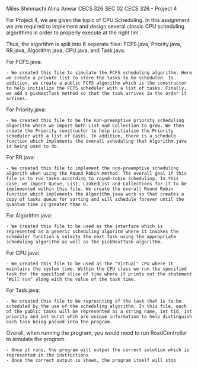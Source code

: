 Miles Shinmachi
Alina Anwar
CECS 326 SEC 02
CECS 326 - Project 4

For Project 4, we are given the topic of CPU Scheduling. In this assignment we are required to implement and design several classic CPU scheduling algorithms in order to properly execute at the right tim.

Thus, the algorithm is split into 6 seperate files: FCFS.java, Priority.java, RR.java, Algorithm.java, CPU.java, and Task.java. 

For FCFS.java:

    - We created this file to simulate the FCFS scheduling algorithm. Here we create a private list to store the tasks to be scheduled. In addition, we create a public FCFS algorithm which is the constructor to help initialize the FCFS scheduler with a list of tasks. Finally, we add a pixNextTask method so that the task arrives in the order it arrives.

For Priority.java:

    - We created this file to be the non-preemptive priority scheduling algorithm where we import both List and Collection to grow. We then create the Priority constructor to help initialize the Priority scheduler with a list of tasks. In addition, there is a schedule function which implements the overall scheduling that Algorithm.java is being used to do.


For RR.java:

    - We created this file to implement the non-preemptive scheduling algorith when using the Round Robin method. The overall goal if this file is to run tasks according to round-robin scheduling. In this case, we import Queue, List, LinkedList and Collections for it to be implemented within this file. We create the overall Round Robin function which implements the Algorithm.java work so that creates a copy of tasks queue for sorting and will schedule forever until the quantum time is greater than 0.

For Algorithm.java: 

    - We created this file to be used as the interface which is represented as a generic scheduling algoritm where it invokes the scheduler function & selects the next task using the appropriate scheduling algorithm as well as the pickNextTask algorithm.

For CPU.java:

    - We created this file to be used as the "Virtual" CPU where it maintains the system time. Within the CPU class we run the specified task for the specified slice of time where it prints out the statement "Will run" along with the value of the task time.

For Task.java:

    - We created this file to be represnting of the task that is to be scheduled by the use of the scheduling algorithm. In this file, each of the public tasks will be represented as a string name, int tid, int priority and int burst whih are unique information to help distinguish each task being passed into the program. 


Overall, when running the program, you would need to run RoadController to simulate the program. 

    - Once it runs, the program will output the correct solution which is represented in the instructions
    - Once the correct output is shown, the program itself will stop 

